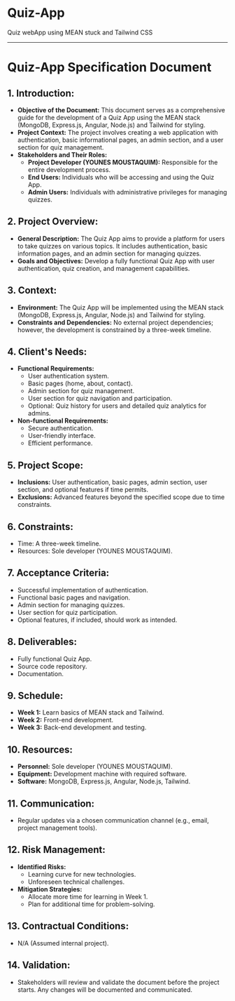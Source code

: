 # Quiz-App
 Quiz webApp using MEAN stuck  and Tailwind CSS

---

# Quiz-App Specification Document

## 1. Introduction:
   - **Objective of the Document:** This document serves as a comprehensive guide for the development of a Quiz App using the MEAN stack (MongoDB, Express.js, Angular, Node.js) and Tailwind for styling.
   - **Project Context:** The project involves creating a web application with authentication, basic informational pages, an admin section, and a user section for quiz management.
   - **Stakeholders and Their Roles:**
     - **Project Developer (YOUNES MOUSTAQUIM):** Responsible for the entire development process.
     - **End Users:** Individuals who will be accessing and using the Quiz App.
     - **Admin Users:** Individuals with administrative privileges for managing quizzes.

## 2. Project Overview:
   - **General Description:** The Quiz App aims to provide a platform for users to take quizzes on various topics. It includes authentication, basic information pages, and an admin section for managing quizzes.
   - **Goals and Objectives:** Develop a fully functional Quiz App with user authentication, quiz creation, and management capabilities.

## 3. Context:
   - **Environment:** The Quiz App will be implemented using the MEAN stack (MongoDB, Express.js, Angular, Node.js) and Tailwind for styling.
   - **Constraints and Dependencies:** No external project dependencies; however, the development is constrained by a three-week timeline.

## 4. Client's Needs:
   - **Functional Requirements:**
     - User authentication system.
     - Basic pages (home, about, contact).
     - Admin section for quiz management.
     - User section for quiz navigation and participation.
     - Optional: Quiz history for users and detailed quiz analytics for admins.
   - **Non-functional Requirements:**
     - Secure authentication.
     - User-friendly interface.
     - Efficient performance.

## 5. Project Scope:
   - **Inclusions:** User authentication, basic pages, admin section, user section, and optional features if time permits.
   - **Exclusions:** Advanced features beyond the specified scope due to time constraints.

## 6. Constraints:
   - Time: A three-week timeline.
   - Resources: Sole developer (YOUNES MOUSTAQUIM).

## 7. Acceptance Criteria:
   - Successful implementation of authentication.
   - Functional basic pages and navigation.
   - Admin section for managing quizzes.
   - User section for quiz participation.
   - Optional features, if included, should work as intended.

## 8. Deliverables:
   - Fully functional Quiz App.
   - Source code repository.
   - Documentation.

## 9. Schedule:
   - **Week 1:** Learn basics of MEAN stack and Tailwind.
   - **Week 2:** Front-end development.
   - **Week 3:** Back-end development and testing.

## 10. Resources:
   - **Personnel:** Sole developer (YOUNES MOUSTAQUIM).
   - **Equipment:** Development machine with required software.
   - **Software:** MongoDB, Express.js, Angular, Node.js, Tailwind.

## 11. Communication:
   - Regular updates via a chosen communication channel (e.g., email, project management tools).

## 12. Risk Management:
   - **Identified Risks:**
     - Learning curve for new technologies.
     - Unforeseen technical challenges.
   - **Mitigation Strategies:**
     - Allocate more time for learning in Week 1.
     - Plan for additional time for problem-solving.

## 13. Contractual Conditions:
   - N/A (Assumed internal project).

## 14. Validation:
   - Stakeholders will review and validate the document before the project starts. Any changes will be documented and communicated.
